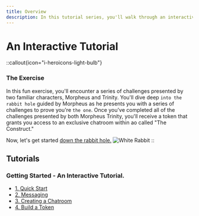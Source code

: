 ```yaml
---
title: Overview
description: In this tutorial series, you'll walk through an interactive steps that will help you deepen your knowledge and understanding of the aos environment.
---
```


# An Interactive Tutorial



::callout{icon="i-heroicons-light-bulb"}
### The Exercise

In this fun exercise, you'll encounter a series of challenges presented by two familiar characters, Morpheus and Trinity. You'll dive deep `into the rabbit hole` guided by Morpheus as he presents you with a series of challenges to prove you're `the one`. Once you've completed all of the challenges presented by both Morpheus Trinity, you'll receive a token that grants you access to an exclusive chatroom within ao called "The Construct."

Now, let's get started [down the rabbit hole.](preparations)
![White Rabbit](/white_rabbit_outline.svg)
::

## Tutorials

### Getting Started - An Interactive Tutorial.

- [1. Quick Start](preparations)
- [2. Messaging](messaging)
- [3. Creating a Chatroom](chatroom)
- [4. Build a Token](token)
